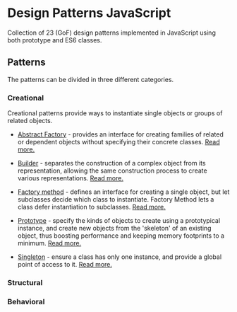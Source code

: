 # Design Patterns JavaScript

Collection of 23 (GoF) design patterns implemented in JavaScript using both prototype and ES6 classes.

## Patterns

The patterns can be divided in three different categories.

### Creational

Creational patterns provide ways to instantiate single objects or groups of related objects.

* [Abstract Factory](src/creational/abstractFactory) - provides an interface for creating families of related or dependent objects without specifying their concrete classes. [Read more.](http://robdodson.me/javascript-design-patterns-factory/)

* [Builder](src/creational/builder) - separates the construction of a complex object from its representation, allowing the same construction process to create various representations. [Read more.](http://dealwithjs.io/design-patterns-the-builder-pattern-in-javascript/)

* [Factory method](src/creational/factoryMethod) - defines an interface for creating a single object, but let subclasses decide which class to instantiate. Factory Method lets a class defer instantiation to subclasses. [Read more.](http://robdodson.me/javascript-design-patterns-factory/)

* [Prototype](src/creational/prototype) - specify the kinds of objects to create using a prototypical instance, and create new objects from the 'skeleton' of an existing object, thus boosting performance and keeping memory footprints to a minimum. [Read more.](http://www.dofactory.com/javascript/prototype-design-pattern)

* [Singleton](src/creational/singleton) - ensure a class has only one instance, and provide a global point of access to it. [Read more.](http://robdodson.me/javascript-design-patterns-singleton/)

### Structural

### Behavioral